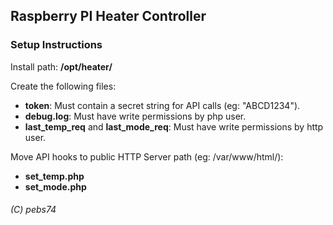 ## Raspberry PI Heater Controller
### Setup Instructions

Install path: **/opt/heater/**

Create the following files:
- **token**: Must contain a secret string for API calls (eg: "ABCD1234").
- **debug.log**: Must have write permissions by php user.
- **last_temp_req** and **last_mode_req**: Must have write permissions by http user.

Move API hooks to public HTTP Server path (eg: /var/www/html/):
 - **set_temp.php**
 - **set_mode.php**


###### (C) pebs74
